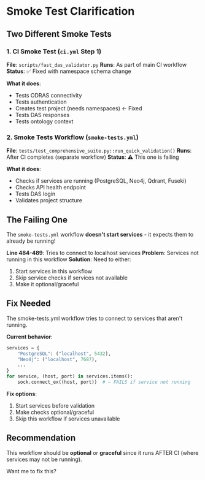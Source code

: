 # Smoke Test Clarification

## Two Different Smoke Tests

### 1. CI Smoke Test (`ci.yml` Step 1)
**File**: `scripts/fast_das_validator.py`
**Runs**: As part of main CI workflow
**Status**: ✅ Fixed with namespace schema change

**What it does**:
- Tests ODRAS connectivity
- Tests authentication
- Creates test project (needs namespaces) ← Fixed
- Tests DAS responses
- Tests ontology context

### 2. Smoke Tests Workflow (`smoke-tests.yml`)
**File**: `tests/test_comprehensive_suite.py::run_quick_validation()`
**Runs**: After CI completes (separate workflow)
**Status**: ⚠️ This one is failing

**What it does**:
- Checks if services are running (PostgreSQL, Neo4j, Qdrant, Fuseki)
- Checks API health endpoint
- Tests DAS login
- Validates project structure

## The Failing One

The `smoke-tests.yml` workflow **doesn't start services** - it expects them to already be running!

**Line 484-489**: Tries to connect to localhost services
**Problem**: Services not running in this workflow
**Solution**: Need to either:
1. Start services in this workflow
2. Skip service checks if services not available
3. Make it optional/graceful

## Fix Needed

The smoke-tests.yml workflow tries to connect to services that aren't running.

**Current behavior**:
```python
services = {
    "PostgreSQL": ("localhost", 5432),
    "Neo4j": ("localhost", 7687),
    ...
}
for service, (host, port) in services.items():
    sock.connect_ex((host, port))  # ← FAILS if service not running
```

**Fix options**:
1. Start services before validation
2. Make checks optional/graceful
3. Skip this workflow if services unavailable

## Recommendation

This workflow should be **optional** or **graceful** since it runs AFTER CI (where services may not be running).

Want me to fix this?
